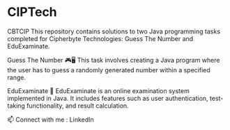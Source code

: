 # CIPTech

CBTCIP
This repository contains solutions to two Java programming tasks completed for Cipherbyte Technologies: Guess The Number and EduExaminate.

Guess The Number 🎮🖥️
This task involves creating a Java program where the user has to guess a randomly generated number within a specified range.

EduExaminate 📘
EduExaminate is an online examination system implemented in Java. It includes features such as user authentication, test-taking functionality, and result calculation.

📫 Connect with me :
LinkedIn
